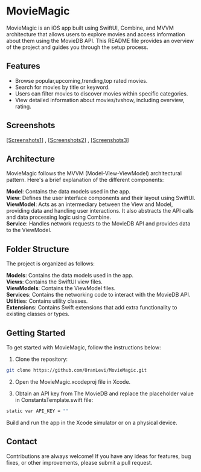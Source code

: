 
# MovieMagic

MovieMagic is an iOS app built using SwiftUI, Combine, and MVVM architecture that allows users to explore movies and access information about them using the MovieDB API. This README file provides an overview of the project and guides you through the setup process.

## Features

- Browse popular,upcoming,trending,top rated movies.
- Search for movies by title or keyword.
- Users can filter movies to discover movies within specific categories.
- View detailed information about movies/tvshow, including overview, rating.

## Screenshots

[[Screenshots1]](https://github.com/OranLevi/MovieMagic/blob/dev/Screenshots/Screenshot1.png?raw=true) , [[Screenshots2]](https://github.com/OranLevi/MovieMagic/blob/dev/Screenshots/Screenshot2.png?raw=true) , [[Screenshots3]](https://github.com/OranLevi/MovieMagic/blob/dev/Screenshots/Screenshot3.png?raw=true)


## Architecture

MovieMagic follows the MVVM (Model-View-ViewModel) architectural pattern. Here's a brief explanation of the different components:

**Model**: Contains the data models used in the app.<br>
**View**: Defines the user interface components and their layout using SwiftUI.<br>
**ViewModel**: Acts as an intermediary between the View and Model, providing data and handling user interactions. It also abstracts the API calls and data processing logic using Combine.<br>
**Service**: Handles network requests to the MovieDB API and provides data to the ViewModel.<br>

## Folder Structure

The project is organized as follows:

**Models**: Contains the data models used in the app.<br>
**Views**: Contains the SwiftUI view files.<br>
**ViewModels**: Contains the ViewModel files.<br>
**Services**: Contains the networking code to interact with the MovieDB API.<br>
**Utilities**: Contains utility classes.<br>
**Extensions**: Contains Swift extensions that add extra functionality to existing classes or types.

## Getting Started

To get started with MovieMagic, follow the instructions below:

1. Clone the repository:

```sh
git clone https://github.com/OranLevi/MovieMagic.git
```
2. Open the MovieMagic.xcodeproj file in Xcode.

3. Obtain an API key from The MovieDB and replace the placeholder value in ConstantsTemplate.swift file:

```sh
static var API_KEY = ""
```
Build and run the app in the Xcode simulator or on a physical device.

## Contact
Contributions are always welcome! If you have any ideas for features, bug fixes, or other improvements, please submit a pull request.
